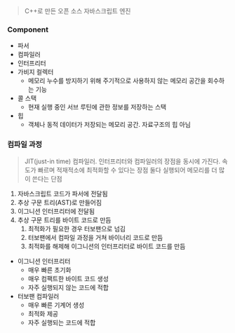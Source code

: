 >C++로 만든 오픈 소스 자바스크립트 엔진

### Component
- 파서
- 컴파일러
- 인터프리터
- 가비지 컬렉터
	- 메모리 누수를 방지하기 위해 주기적으로 사용하지 않는 메모리 공간을 회수하는 기능
- 콜 스택
	- 현재 실행 중인 서브 루틴에 관한 정보를 저장하는 스택
- 힙
	- 객체나 동적 데이터가 저장되는 메모리 공간. 자료구조의 힙 아님

### 컴파일 과정
>JIT(just-in time) 컴파일러. 인터프리터와 컴파일러의 장점을 동시에 가진다.
>속도가 빠르며 적재적소에 최적화할 수 있다는 장점
>둘다 실행되어 메모리를 더 많이 쓴다는 단점

1. 자바스크립트 코드가 파서에 전달됨
2. 추상 구문 트리(AST)로 만들어짐
3. 이그니션 인터프리터에 전달됨
4. 추상 구문 트리를 바이트 코드로 만듬
	1. 최적화가 필요한 경우 터보팬으로 넘김
	2. 터보팬에서 컴파일 과정을 거쳐 바이너리 코드로 만듬
	3. 최적화를 해제해 이그니션의 인터프리터로 바이트 코드를 만듬

- 이그니션 인터프리터
	- 매우 빠른 초기화
	- 매우 컴팩트한 바이트 코드 생성
	- 자주 실행되지 않는 코드에 적합
- 터보팬 컴파일러
	- 매우 빠른 기계어 생성
	- 최적화 제공
	- 자주 실행되는 코드에 적합